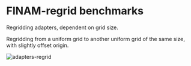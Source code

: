 # FINAM-regrid benchmarks

Regridding adapters, dependent on grid size.

Regridding from a uniform grid to another uniform grid of the same size, with slightly offset origin.

![adapters-regrid](https://git.ufz.de/FINAM/finam-regrid/-/jobs/artifacts/main/raw/bench/bench-adapters-regrid.svg?job=benchmark)
